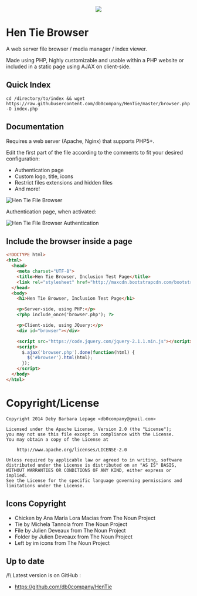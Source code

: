 <div style="text-align:center"><img src ="http://i.imgur.com/K2ohHpA.png" /></div>

Hen Tie Browser
===============

A web server file browser / media manager / index viewer.

Made using PHP, highly customizable and usable within a PHP website or included in a static page using AJAX on client-side.

Quick Index
-----------

```shell
cd /directory/to/index && wget https://raw.githubusercontent.com/db0company/HenTie/master/browser.php -O index.php
```

Documentation
-------------

Requires a web server (Apache, Nginx) that supports PHP5+.

Edit the first part of the file according to the comments to fit your desired configuration:
- Authentication page
- Custom logo, title, icons
- Restrict files extensions and hidden files
- And more!

![Hen Tie File Browser](http://i.imgur.com/haifeLB.png)

Authentication page, when activated:

![Hen Tie File Browser Authentication](http://i.imgur.com/k2pHIs2.png)

Include the browser inside a page
---------------------------------

```html
<!DOCTYPE html>
<html>
  <head>
    <meta charset="UTF-8">
    <title>Hen Tie Browser, Inclusion Test Page</title>
    <link rel="stylesheet" href="http://maxcdn.bootstrapcdn.com/bootstrap/3.3.1/css/bootstrap.min.css">
  </head>
  <body>
    <h1>Hen Tie Browser, Inclusion Test Page</h1>

    <p>Server-side, using PHP:</p>
    <?php include_once('browser.php'); ?>

    <p>Client-side, using JQuery:</p>
    <div id="browser"></div>

    <script src="https://code.jquery.com/jquery-2.1.1.min.js"></script>
    <script>
      $.ajax('browser.php').done(function(html) {
        $('#browser').html(html);
      });
    </script>
  </body>
</html>
```

Copyright/License
=================

    Copyright 2014 Deby Barbara Lepage <db0company@gmail.com>
   
    Licensed under the Apache License, Version 2.0 (the "License");
    you may not use this file except in compliance with the License.
    You may obtain a copy of the License at
   
        http://www.apache.org/licenses/LICENSE-2.0
   
    Unless required by applicable law or agreed to in writing, software
    distributed under the License is distributed on an "AS IS" BASIS,
    WITHOUT WARRANTIES OR CONDITIONS OF ANY KIND, either express or implied.
    See the License for the specific language governing permissions and
    limitations under the License.    


Icons Copyright
---------------

- Chicken by Ana María Lora Macias from The Noun Project
- Tie by Michela Tannoia from The Noun Project
- File by Julien Deveaux from The Noun Project
- Folder by Julien Deveaux from The Noun Project
- Left by im icons from The Noun Project
   
Up to date
----------

 /!\ Latest version is on GitHub :
* https://github.com/db0company/HenTie
